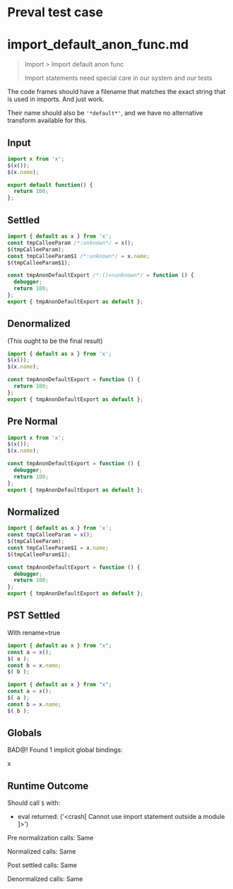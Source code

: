 # Preval test case

# import_default_anon_func.md

> Import > Import default anon func
>
> Import statements need special care in our system and our tests

The code frames should have a filename that matches the exact string that is used in imports. And just work.

Their name should also be `'*default*'`, and we have no alternative transform available for this.

## Input

`````js filename=intro
import x from 'x';
$(x());
$(x.name);
`````

`````js filename=x
export default function() {
  return 100;
};
`````

## Settled


`````js filename=intro
import { default as x } from 'x';
const tmpCalleeParam /*:unknown*/ = x();
$(tmpCalleeParam);
const tmpCalleeParam$1 /*:unknown*/ = x.name;
$(tmpCalleeParam$1);
`````

`````js filename=x
const tmpAnonDefaultExport /*:()=>unknown*/ = function () {
  debugger;
  return 100;
};
export { tmpAnonDefaultExport as default };
`````

## Denormalized
(This ought to be the final result)

`````js filename=intro
import { default as x } from 'x';
$(x());
$(x.name);
`````

`````js filename=x
const tmpAnonDefaultExport = function () {
  return 100;
};
export { tmpAnonDefaultExport as default };
`````

## Pre Normal


`````js filename=intro
import x from 'x';
$(x());
$(x.name);
`````

`````js filename=x
const tmpAnonDefaultExport = function () {
  debugger;
  return 100;
};
export { tmpAnonDefaultExport as default };
`````

## Normalized


`````js filename=intro
import { default as x } from 'x';
const tmpCalleeParam = x();
$(tmpCalleeParam);
const tmpCalleeParam$1 = x.name;
$(tmpCalleeParam$1);
`````

`````js filename=x
const tmpAnonDefaultExport = function () {
  debugger;
  return 100;
};
export { tmpAnonDefaultExport as default };
`````

## PST Settled
With rename=true

`````js filename=intro
import { default as x } from "x";
const a = x();
$( a );
const b = x.name;
$( b );
`````

`````js filename=x
import { default as x } from "x";
const a = x();
$( a );
const b = x.name;
$( b );
`````

## Globals

BAD@! Found 1 implicit global bindings:

x

## Runtime Outcome

Should call `$` with:
 - eval returned: ('<crash[ Cannot use import statement outside a module ]>')

Pre normalization calls: Same

Normalized calls: Same

Post settled calls: Same

Denormalized calls: Same
